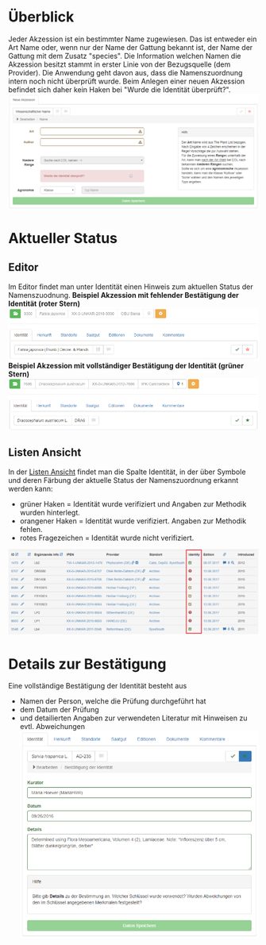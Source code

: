 <!-- TITLE: Identity Verification -->
<!-- SUBTITLE: A quick summary of Identity Verification -->

# Überblick
Jeder Akzession ist ein bestimmter Name zugewiesen. Das ist entweder ein Art Name oder, wenn nur der Name der Gattung bekannt ist, der Name der Gattung mit dem Zusatz "species". Die Information welchen Namen die Akzession besitzt stammt in erster Linie von der Bezugsquelle (dem Provider). Die Anwendung geht davon aus, dass die Namenszuordnung intern noch nicht überprüft wurde. Beim Anlegen einer neuen Akzession befindet sich daher kein Haken bei "Wurde die Identität überprüft?".
![Collmngmnt Newaccession](/uploads/collection/collmngmnt-newaccession.png "Collmngmnt Newaccession")
# Aktueller Status
## Editor
Im Editor findet man unter Identität einen Hinweis zum aktuellen Status der Namenszuodnung.
**Beispiel Akzession mit fehlender Bestätigung der Identität (roter Stern)**
![Collmngmnt Identity Short Eg Nocuration](/uploads/collection/collmngmnt-identity-short-eg-nocuration.png "Collmngmnt Identity Short Eg Nocuration")
**Beispiel Akzession mit vollständiger Bestätigung der Identität (grüner Stern)**
![Collmngmnt Identity Short Eg Curationok](/uploads/collection/collmngmnt-identity-short-eg-curationok.png "Collmngmnt Identity Short Eg Curationok")
## Listen Ansicht
In der [Listen Ansicht](/nick-lab/accession-list-view) findet man die Spalte Identität, in der über Symbole und deren Färbung der aktuelle Status der Namenszuordnung erkannt werden kann:
* grüner Haken = Identität wurde verifiziert und Angaben zur Methodik wurden hinterlegt.
* orangener Haken = Identität wurde verifiziert. Angaben zur Methodik fehlen.
* rotes Fragezeichen = Identität wurde nicht verifiziert.

![Statusverificationlistview](/uploads/nicklab/statusverificationlistview.png "Statusverificationlistview")
# Details zur Bestätigung
Eine vollständige Bestätigung der Identität besteht aus 
* Namen der Person, welche die Prüfung durchgeführt hat
* dem Datum der Prüfung
* und detailierten Angaben zur verwendeten Literatur mit Hinweisen zu evtl. Abweichungen
![Collmngmnt Identity Curation](/uploads/collection/collmngmnt-identity-curation.png "Collmngmnt Identity Curation")